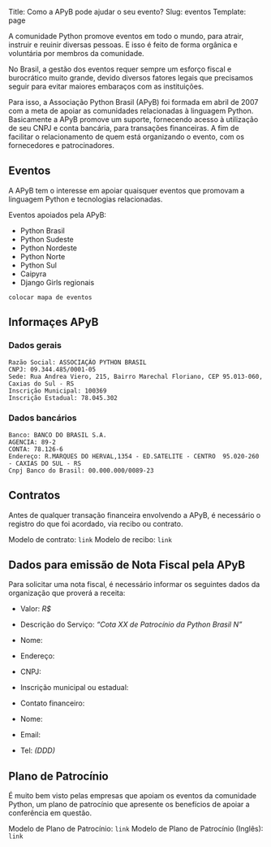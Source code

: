 Title: Como a APyB pode ajudar o seu evento?
Slug: eventos
Template: page

A comunidade Python promove eventos em todo o mundo, para atrair, instruir e reuinir diversas pessoas. E isso é feito de forma orgânica e voluntária por membros da comunidade.

No Brasil, a gestão dos eventos requer sempre um esforço fiscal e burocrático muito grande, devido diversos fatores legais que precisamos seguir para evitar maiores embaraços com as instituições.

Para isso, a Associação Python Brasil (APyB) foi formada em abril de 2007 com a meta de apoiar as comunidades relacionadas à linguagem Python. Basicamente a APyB promove um suporte, fornecendo acesso à utilização de seu CNPJ e conta bancária, para transações financeiras. A fim de facilitar o relacionamento de quem está organizando o evento, com os fornecedores e patrocinadores.

## Eventos

A APyB tem o interesse em apoiar quaisquer eventos que promovam a linguagem Python e tecnologias relacionadas.

Eventos apoiados pela APyB:
- Python Brasil
- Python Sudeste
- Python Nordeste
- Python Norte
- Python Sul
- Caipyra
- Django Girls regionais

`colocar mapa de eventos`

## Informaçes APyB

### Dados gerais
```
Razão Social: ASSOCIAÇÃO PYTHON BRASIL
CNPJ: 09.344.485/0001-05
Sede: Rua Andrea Viero, 215, Bairro Marechal Floriano, CEP 95.013-060, Caxias do Sul - RS
Inscrição Municipal: 100369
Inscrição Estadual: 78.045.302
```

### Dados bancários
```
Banco: BANCO DO BRASIL S.A.
AGENCIA: 89-2
CONTA: 78.126-6
Endereço: R.MARQUES DO HERVAL,1354 - ED.SATELITE - CENTRO  95.020-260 - CAXIAS DO SUL - RS
Cnpj Banco do Brasil: 00.000.000/0089-23
```

## Contratos

Antes de qualquer transação financeira envolvendo a APyB, é necessário o registro do que foi acordado, via recibo ou contrato.

Modelo de contrato: `link`
Modelo de recibo: `link`

## Dados para emissão de Nota Fiscal pela APyB

Para solicitar uma nota fiscal, é necessário informar os seguintes dados da organização que proverá a receita:

- Valor: *R$*
- Descrição do Serviço: *“Cota XX de Patrocínio da Python Brasil N”*
- Nome: 
- Endereço: 
- CNPJ: 
- Inscrição municipal ou estadual: 

- Contato financeiro:
- Nome: 
- Email:
- Tel: *(DDD)*

## Plano de Patrocínio

É muito bem visto pelas empresas que apoiam os eventos da comunidade Python, um plano de patrocínio que apresente os benefícios de apoiar a conferência em questão.

Modelo de Plano de Patrocínio: `link`
Modelo de Plano de Patrocínio (Inglês): `link`

